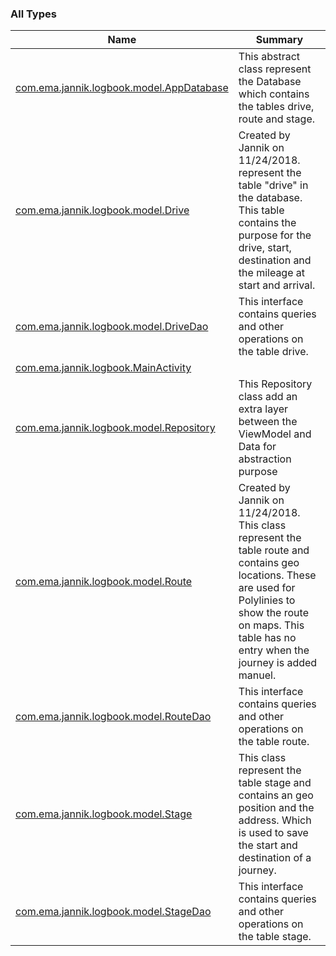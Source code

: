 

### All Types

| Name | Summary |
|---|---|
| [com.ema.jannik.logbook.model.AppDatabase](../com.ema.jannik.logbook.model/-app-database/index.md) | This abstract class represent the Database which contains the tables drive, route and stage. |
| [com.ema.jannik.logbook.model.Drive](../com.ema.jannik.logbook.model/-drive/index.md) | Created by Jannik on 11/24/2018. represent the table "drive" in the database. This table contains the purpose for the drive, start, destination and the mileage at start and arrival. |
| [com.ema.jannik.logbook.model.DriveDao](../com.ema.jannik.logbook.model/-drive-dao/index.md) | This interface contains queries and other operations on the table drive. |
| [com.ema.jannik.logbook.MainActivity](../com.ema.jannik.logbook/-main-activity/index.md) |  |
| [com.ema.jannik.logbook.model.Repository](../com.ema.jannik.logbook.model/-repository/index.md) | This Repository class add an extra layer between the ViewModel and Data for abstraction purpose |
| [com.ema.jannik.logbook.model.Route](../com.ema.jannik.logbook.model/-route/index.md) | Created by Jannik on 11/24/2018. This class represent the table route and contains geo locations. These are used for Polylinies to show the route on maps. This table has no entry when the journey is added manuel. |
| [com.ema.jannik.logbook.model.RouteDao](../com.ema.jannik.logbook.model/-route-dao/index.md) | This interface contains queries and other operations on the table route. |
| [com.ema.jannik.logbook.model.Stage](../com.ema.jannik.logbook.model/-stage/index.md) | This class represent the table stage and contains an geo position and the address. Which is used to save the start and destination of a journey. |
| [com.ema.jannik.logbook.model.StageDao](../com.ema.jannik.logbook.model/-stage-dao/index.md) | This interface contains queries and other operations on the table stage. |
